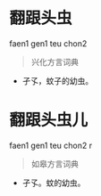 # 翻跟头虫
faen1 gen1 teu chon2
> 兴化方言词典
- 孑孓，蚊子的幼虫。

# 翻跟头虫儿
faen1 gen1 teu chon2 r
> 如皋方言词典
- 孑孓。蚊的幼虫。
